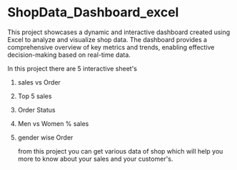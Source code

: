 # ShopData_Dashboard_excel
This project showcases a dynamic and interactive dashboard created using Excel to analyze and visualize shop data. The dashboard provides a comprehensive overview of key metrics and trends, enabling effective decision-making based on real-time data.

In this project there are 5 interactive sheet's 
1) sales vs Order
2) Top 5 sales
3) Order Status
4) Men vs Women % sales
5) gender wise Order

   from this project you can get various data of shop which will help you more to know about your sales and your customer's.
